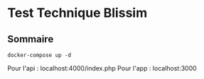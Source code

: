 # Test Technique Blissim

## Sommaire

````
docker-compose up -d
````

Pour l'api : localhost:4000/index.php
Pour l'app : localhost:3000